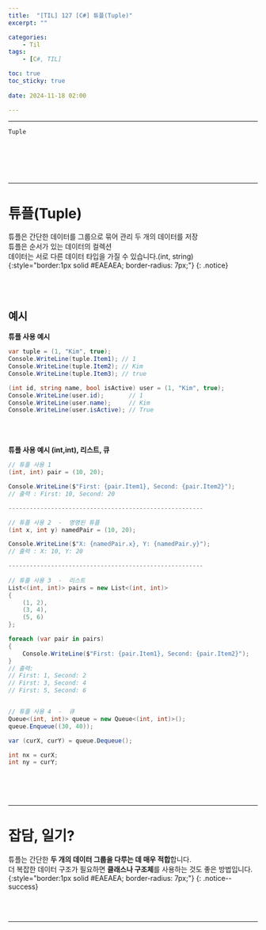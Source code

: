```yaml
---
title:  "[TIL] 127 [C#] 튜플(Tuple)"
excerpt: ""

categories:
    - Til
tags:
    - [C#, TIL]

toc: true
toc_sticky: true
 
date: 2024-11-18 02:00

---
```

- - -

`Tuple`

<br><br><br><br>
- - - 

# 튜플(Tuple)
튜플은 간단한 데이터를 그룹으로 묶어 관리 두 개의 데이터를 저장  
튜플은 순서가 있는 데이터의 컬렉션  
데이터는 서로 다른 데이터 타입을 가질 수 있습니다.(int, string)  
{:style="border:1px solid #EAEAEA; border-radius: 7px;"}
{: .notice}  

<br><br>

## 예시 

**튜플 사용 예시**
<div class="notice--primary" markdown="1"> 

```c# 
var tuple = (1, "Kim", true); 
Console.WriteLine(tuple.Item1); // 1
Console.WriteLine(tuple.Item2); // Kim
Console.WriteLine(tuple.Item3); // true

(int id, string name, bool isActive) user = (1, "Kim", true);
Console.WriteLine(user.id);       // 1
Console.WriteLine(user.name);     // Kim
Console.WriteLine(user.isActive); // True

```
</div>

<br><br>

**튜플 사용 예시 (int,int), 리스트, 큐**
<div class="notice--primary" markdown="1"> 

```c# 
// 튜플 사용 1
(int, int) pair = (10, 20);

Console.WriteLine($"First: {pair.Item1}, Second: {pair.Item2}");
// 출력 : First: 10, Second: 20

-------------------------------------------------------

// 튜플 사용 2  -  명명된 튜플
(int x, int y) namedPair = (10, 20);

Console.WriteLine($"X: {namedPair.x}, Y: {namedPair.y}");
// 출력 : X: 10, Y: 20

-------------------------------------------------------
 
// 튜플 사용 3  -  리스트
List<(int, int)> pairs = new List<(int, int)>
{
    (1, 2),
    (3, 4),
    (5, 6)
};

foreach (var pair in pairs)
{
    Console.WriteLine($"First: {pair.Item1}, Second: {pair.Item2}");
}
// 출력:
// First: 1, Second: 2
// First: 3, Second: 4
// First: 5, Second: 6


// 튜플 사용 4  -  큐
Queue<(int, int)> queue = new Queue<(int, int)>();
queue.Enqueue((30, 40));

var (curX, curY) = queue.Dequeue();

int nx = curX;
int ny = curY;

```
</div>


<br><br><br>
- - - 


# 잡담, 일기?
튜플는 간단한 **두 개의 데이터 그룹을 다루는 데 매우 적합**합니다.  
더 복잡한 데이터 구조가 필요하면 **클래스나 구조체**를 사용하는 것도 좋은 방법입니다.
{:style="border:1px solid #EAEAEA; border-radius: 7px;"}
{: .notice--success}  


<br><br>
- - -